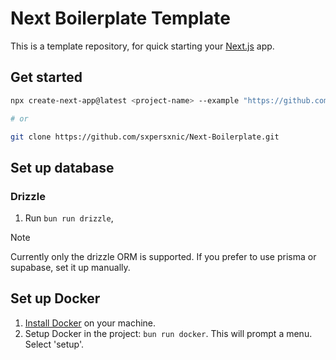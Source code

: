 # Next Boilerplate Template

This is a template repository, for quick starting your
[Next.js](https://nextjs.org) app.

## Get started

```sh
npx create-next-app@latest <project-name> --example "https://github.com/sxpersxnic/Next-Boilerplate"

# or

git clone https://github.com/sxpersxnic/Next-Boilerplate.git
```

## Set up database

### Drizzle

1. Run `bun run drizzle`,

> [!NOTE]
> Currently only the drizzle ORM is supported. If you prefer to use
> prisma or supabase, set it up manually.

## Set up Docker

1. [Install Docker](https://docs.docker.com/get-docker/) on your machine.
2. Setup Docker in the project: `bun run docker`. This will prompt a menu.
   Select 'setup'.
